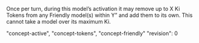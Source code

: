 Once per turn, during this model’s activation it may remove up to X Ki Tokens from any Friendly model(s) within Y” and add them to its own.
This cannot take a model over its maximum Ki.

"concept-active", "concept-tokens", "concept-friendly"
"revision": 0